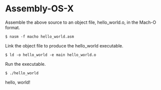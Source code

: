 # Assembly-OS-X

Assemble the above source to an object file, hello_world.o, in the Mach-O format.

`$ nasm -f macho hello_world.asm`

Link the object file to produce the hello_world executable.

```$ ld -o hello_world -e main hello_world.o```

Run the executable.

```$ ./hello_world```

hello, world!
